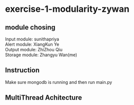 # exercise-1-modularity-zywan
## module chosing
Input module: sunithapriya     
Alert module: XiangKun Ye      
Output module: ZhiZhou Qiu      
Storage module: Zhangyu Wan(me)     
## Instruction     
Make sure mongodb is running and then run main.py
## MultiThread Achitecture
